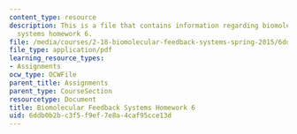 ```yaml
---
content_type: resource
description: This is a file that contains information regarding biomolecular feedback
  systems homework 6.
file: /media/courses/2-18-biomolecular-feedback-systems-spring-2015/6ddb0b2bc3f5f9ef7e8a4caf95cce13d_MIT2_18S15_Homework_6.pdf
file_type: application/pdf
learning_resource_types:
- Assignments
ocw_type: OCWFile
parent_title: Assignments
parent_type: CourseSection
resourcetype: Document
title: Biomolecular Feedback Systems Homework 6
uid: 6ddb0b2b-c3f5-f9ef-7e8a-4caf95cce13d
---
```

